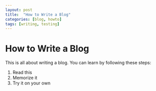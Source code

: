 ```yaml
---
layout: post
title:  "How to Write a Blog"
categories: [blog, howto]
tags: [writing, testing]
---
```


How to Write a Blog
===================

This is all about writing a blog.  You can learn by following these steps:

1) Read this
2) Memorize it
3) Try it on your own
